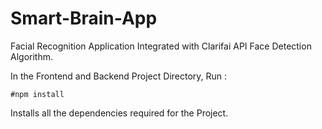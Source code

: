 # Smart-Brain-App

Facial Recognition Application Integrated with Clarifai API
Face Detection Algorithm.

In the Frontend and Backend Project Directory, Run :

   `#npm install`

Installs all the dependencies required for the Project.
